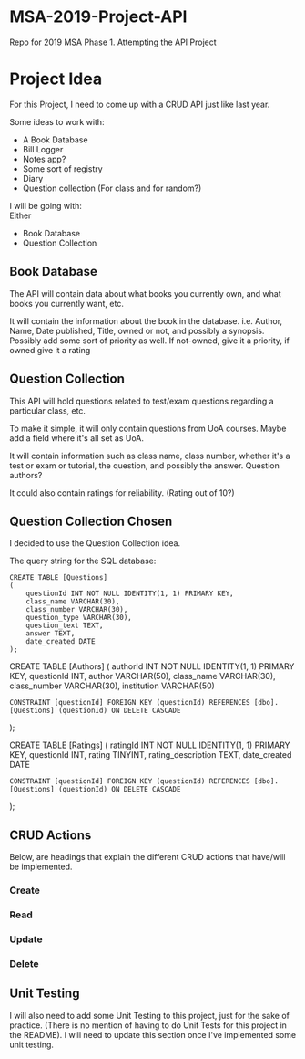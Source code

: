 # MSA-2019-Project-API
Repo for 2019 MSA Phase 1. Attempting the API Project

# Project Idea
For this Project, I need to come up with a CRUD API just like last year.

Some ideas to work with:
- A Book Database
- Bill Logger
- Notes app?
- Some sort of registry
- Diary 
- Question collection (For class and for random?)


I will be going with:  
Either  
- Book Database
- Question Collection

## Book Database

The API will contain data about what books you currently own, and what books you currently want, etc.

It will contain the information about the book in the database. 
i.e. Author, Name, Date published, Title, owned or not, and possibly a synopsis. Possibly add some sort of priority as well. If not-owned, give it a priority, if owned give it a rating

## Question Collection

This API will hold questions related to test/exam questions regarding a particular class, etc. 

To make it simple, it will only contain questions from UoA courses. Maybe add a field where it's all set as UoA.

It will contain information such as class name, class number, whether it's a test or exam or tutorial, the question, and possibly the answer. Question authors?

It could also contain ratings for reliability. (Rating out of 10?)

## Question Collection Chosen
I decided to use the Question Collection idea.

<!-- id int [primary key]
Class Name: VARCHAR
Class Number: VARCHAR/TINYINT
Institution: VARCHAR
Question Type: VARCHAR
Question: TEXT
Answer: TEXT
Author: VARCHAR
Date Created: DATE/TIMESTAMP
Rating: TINYINT -->

The query string for the SQL database:

```
CREATE TABLE [Questions]
(
	questionId INT NOT NULL IDENTITY(1, 1) PRIMARY KEY,
	class_name VARCHAR(30),
	class_number VARCHAR(30),
	question_type VARCHAR(30),
	question_text TEXT,
	answer TEXT,
	date_created DATE
);
```

CREATE TABLE [Authors]
(
	authorId INT NOT NULL IDENTITY(1, 1) PRIMARY KEY,
	questionId INT,
	author VARCHAR(50),
	class_name VARCHAR(30),
	class_number VARCHAR(30),
	institution VARCHAR(50)
	
	CONSTRAINT [questionId] FOREIGN KEY (questionId) REFERENCES [dbo].[Questions] (questionId) ON DELETE CASCADE
);
	
CREATE TABLE [Ratings]
(
	ratingId INT NOT NULL IDENTITY(1, 1) PRIMARY KEY,
	questionId INT,
	rating TINYINT,
	rating_description TEXT,
	date_created DATE
	
	CONSTRAINT [questionId] FOREIGN KEY (questionId) REFERENCES [dbo].[Questions] (questionId) ON DELETE CASCADE
);

## CRUD Actions

Below, are headings that explain the different CRUD actions that have/will be implemented.

### Create




### Read



### Update



### Delete



## Unit Testing

I will also need to add some Unit Testing to this project, just for the sake of practice. (There is no mention of having to do Unit Tests for this project in the README).
I will need to update this section once I've implemented some unit testing.